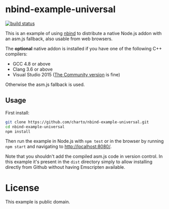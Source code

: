 nbind-example-universal
=======================

[![build status](https://travis-ci.org/charto/nbind-example-universal.svg?branch=master)](http://travis-ci.org/charto/nbind-example-universal)

This is an example of using [nbind](https://github.com/charto/nbind)
to distribute a native Node.js addon with an asm.js fallback,
also usable from web browsers.

The **optional** native addon is installed if you have one of the following C++ compilers:

- GCC 4.8 or above
- Clang 3.6 or above
- Visual Studio 2015 ([The Community version](https://www.visualstudio.com/en-us/products/visual-studio-community-vs.aspx) is fine)

Otherwise the asm.js fallback is used.

Usage
-----

First install:

```bash
git clone https://github.com/charto/nbind-example-universal.git
cd nbind-example-universal
npm install
```

Then run the example in Node.js with `npm test` or in the browser by running
`npm start` and navigating to [http://localhost:8080/](http://localhost:8080/).

Note that you shouldn't add the compiled asm.js code in version control.
In this example it's present in the `dist` directory simply to allow installing
directly from Github without having Emscripten available.

License
=======

This example is public domain.
